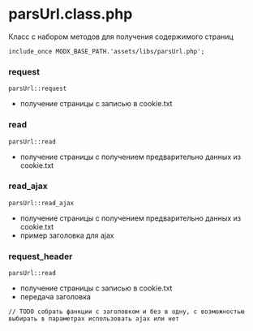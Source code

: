 parsUrl.class.php
========
Класс с набором методов для получения содержимого страниц



``include_once MODX_BASE_PATH.'assets/libs/parsUrl.php';``

### request
``parsUrl::request``

+ получение страницы с записью в cookie.txt 

### read
``parsUrl::read``

+ получение страницы с получением предварительно данных из cookie.txt 


### read_ajax
``parsUrl::read_ajax``

+ получение страницы с получением предварительно данных из cookie.txt 
+ пример заголовка для ajax



### request_header
``parsUrl::read``

+ получение страницы с записью в cookie.txt 
+ передача заголовка

``// TODO собрать фанкции с заголовком и без в одну, с возможностью выбирать в параметрах использовать ajax или нет``